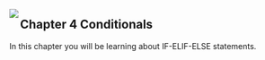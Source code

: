 <img align="left" src="http://hermonswebsites.com/Classes/CS/python.png"><H2>Chapter 4 Conditionals</H2>

In this chapter you will be learning about IF-ELIF-ELSE statements. 


